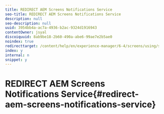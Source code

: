 ```yaml
---
title: REDIRECT AEM Screens Notifications Service
seo-title: REDIRECT AEM Screens Notifications Service
description: null
seo-description: null
uuid: 3954bb4a-ac7a-4936-b2ac-9324d1916943
contentOwner: jsyal
discoiquuid: 8ab9be18-2b60-490a-abe6-99ae7e2b5ae0
noindex: true
redirecttarget: /content/help/en/experience-manager/6-4/screens/using/screens-notifications-service
index: y
internal: n
snippet: y
---
```


# REDIRECT AEM Screens Notifications Service{#redirect-aem-screens-notifications-service}

